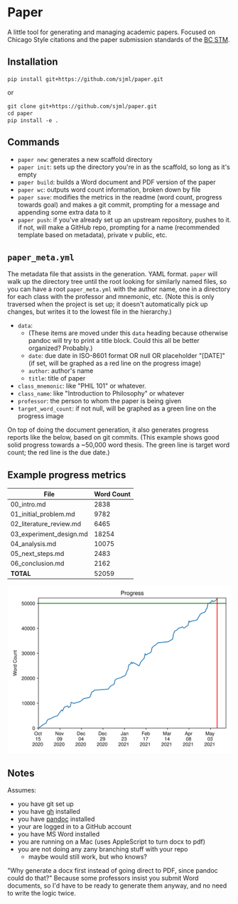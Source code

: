 # Paper

A little tool for generating and managing academic papers. Focused on Chicago Style citations and the paper submission standards of the [BC STM](https://www.bc.edu/bc-web/schools/stm.html).

## Installation
```shell
pip install git+https://github.com/sjml/paper.git
```
or

```shell
git clone git+https://github.com/sjml/paper.git
cd paper
pip install -e .
```

## Commands
* `paper new`: generates a new scaffold directory
* `paper init`: sets up the directory you're in as the scaffold, so long as it's empty
* `paper build`: builds a Word document and PDF version of the paper
* `paper wc`: outputs word count information, broken down by file
* `paper save`: modifies the metrics in the readme (word count, progress towards goal) and makes a git commit, prompting for a message and appending some extra data to it
* `paper push`: if you've already set up an upstream repository, pushes to it. if not, will make a GitHub repo, prompting for a name (recommended template based on metadata), private v public, etc. 

## `paper_meta.yml`
The metadata file that assists in the generation. YAML format. `paper` will walk up the directory tree until the root looking for similarly named files, so you can have a root `paper_meta.yml` with the author name, one in a directory for each class with the professor and mnemonic, etc. (Note this is only traversed when the project is set up; it doesn't automatically pick up changes, but writes it to the lowest file in the hierarchy.)

* `data`: 
    * (These items are moved under this `data` heading because otherwise pandoc will try to print a title block. Could this all be better organized? Probably.)
    * `date`: due date in ISO-8601 format OR null OR placeholder "[DATE]" (if set, will be graphed as a red line on the progress image)
    * `author`: author's name
    * `title`: title of paper
* `class_mnemonic`: like "PHIL 101" or whatever.
* `class_name`: like "Introduction to Philosophy" or whatever
* `professor`: the person to whom the paper is being given
* `target_word_count`: if not null, will be graphed as a green line on the progress image


On top of doing the document generation, it also generates progress reports like the below, based on git commits. (This example shows good solid progress towards a ~50,000 word thesis. The green line is target word count; the red line is the due date.)

<!-- begin paper metadata -->
## Example progress metrics
| File                    | Word Count |
| ----------------------- | ---------- |
| 00_intro.md             | 2838       |
| 01_initial_problem.md   | 9782       |
| 02_literature_review.md | 6465       |
| 03_experiment_design.md | 18254      |
| 04_analysis.md          | 10075      |
| 05_next_steps.md        | 2483       |
| 06_conclusion.md        | 2162       |
| **TOTAL**               | 52059      |

![WordCountProgress](./docs/fake_progress.svg)
<!-- end paper metadata -->

## Notes
Assumes: 
* you have git set up
* you have [gh](https://cli.github.com/) installed
* you have [pandoc](https://pandoc.org/) installed
* your are logged in to a GitHub account
* you have MS Word installed
* you are running on a Mac (uses AppleScript to turn docx to pdf)
* you are not doing any zany branching stuff with your repo
    - maybe would still work, but who knows?

"Why generate a docx first instead of going direct to PDF, since pandoc could do that?" 
Because some professors insist you submit Word documents, so I'd have to be ready to 
generate them anyway, and no need to write the logic twice. 
